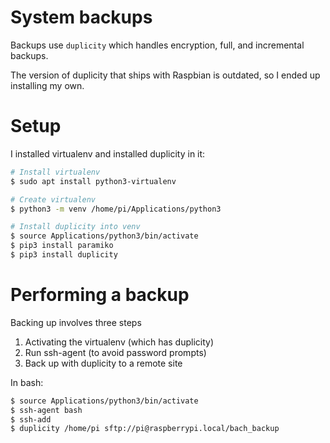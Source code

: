 # System backups

Backups use `duplicity` which handles encryption, full, and incremental
backups.

The version of duplicity that ships with Raspbian is outdated, so I ended
up installing my own.

# Setup

I installed virtualenv and installed duplicity in it:

```bash
# Install virtualenv
$ sudo apt install python3-virtualenv

# Create virtualenv
$ python3 -m venv /home/pi/Applications/python3

# Install duplicity into venv
$ source Applications/python3/bin/activate
$ pip3 install paramiko
$ pip3 install duplicity
```

# Performing a backup

Backing up involves three steps

1. Activating the virtualenv (which has duplicity)
1. Run ssh-agent (to avoid password prompts)
1. Back up with duplicity to a remote site

In bash:

```bash
$ source Applications/python3/bin/activate
$ ssh-agent bash
$ ssh-add
$ duplicity /home/pi sftp://pi@raspberrypi.local/bach_backup
```
